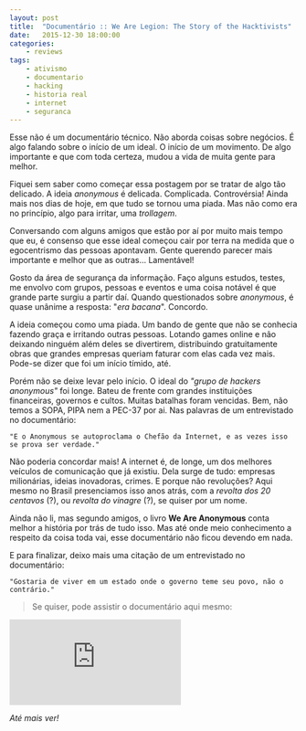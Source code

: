 ```yaml
---
layout: post
title:  "Documentário :: We Are Legion: The Story of the Hacktivists"
date:   2015-12-30 18:00:00
categories:
    - reviews
tags:
    - ativismo
    - documentario
    - hacking
    - historia real
    - internet
    - seguranca
---
```


Esse não é um documentário técnico. Não aborda coisas sobre negócios. É algo falando sobre o início de um ideal. O início de um movimento. De algo importante e que com toda certeza, mudou a vida de muita gente para melhor.

Fiquei sem saber como começar essa postagem por se tratar de algo tão delicado. A ideia *anonymous* é delicada. Complicada. Controvérsia! Ainda mais nos dias de hoje, em que tudo se tornou uma piada. Mas não como era no princípio, algo para irritar, uma *trollagem*.

Conversando com alguns amigos que estão por aí por muito mais tempo que eu, é consenso que esse ideal começou cair por terra na medida que o egocentrismo das pessoas apontavam. Gente querendo parecer mais importante e melhor que as outras... Lamentável!

Gosto da área de segurança da informação. Faço alguns estudos, testes, me envolvo com grupos, pessoas e eventos e uma coisa notável é que grande parte surgiu a partir daí. Quando questionados sobre *anonymous*, é quase unânime a resposta: "*era bacana*". Concordo.

A ideia começou como uma piada. Um bando de gente que não se conhecia fazendo graça e irritando outras pessoas. Lotando games online e não deixando ninguém além deles se divertirem, distribuindo gratuitamente obras que grandes empresas queriam faturar com elas cada vez mais. Pode-se dizer que foi um início tímido, até.

Porém não se deixe levar pelo início. O ideal do *"grupo de hackers anonymous"* foi longe. Bateu de frente com grandes instituições financeiras, governos e cultos. Muitas batalhas foram vencidas. Bem, não temos a SOPA, PIPA nem a PEC-37 por ai. Nas palavras de um entrevistado no documentário: 

~~~
"E o Anonymous se autoproclama o Chefão da Internet, e as vezes isso se prova ser verdade."
~~~

Não poderia concordar mais! A internet é, de longe, um dos melhores veículos de comunicação que já existiu. Dela surge de tudo: empresas milionárias, ideias inovadoras, crimes. E porque não revoluções? Aqui mesmo no Brasil presenciamos isso anos atrás, com a *revolta dos 20 centavos* (?), ou *revolta do vinagre* (?), se quiser por um nome.

Ainda não li, mas segundo amigos, o livro **We Are Anonymous** conta melhor a história por trás de tudo isso. Mas até onde meio conhecimento a respeito da coisa toda vai, esse documentário não ficou devendo em nada.

E para finalizar, deixo mais uma citação de um entrevistado no documentário: 

~~~
"Gostaria de viver em um estado onde o governo teme seu povo, não o contrário."
~~~

> Se quiser, pode assistir o documentário aqui mesmo:

<iframe src="https://www.youtube.com/embed/q4Qp-bEjZQc" frameborder="0" allowfullscreen></iframe>

*Até mais ver!*